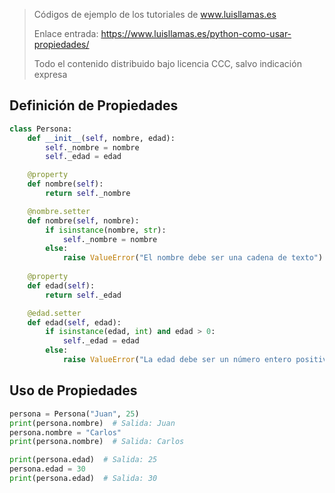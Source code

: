 > Códigos de ejemplo de los tutoriales de www.luisllamas.es
>
> Enlace entrada: https://www.luisllamas.es/python-como-usar-propiedades/
>
> Todo el contenido distribuido bajo licencia CCC, salvo indicación expresa

## Definición de Propiedades
```python
class Persona:
    def __init__(self, nombre, edad):
        self._nombre = nombre
        self._edad = edad

    @property
    def nombre(self):
        return self._nombre

    @nombre.setter
    def nombre(self, nombre):
        if isinstance(nombre, str):
            self._nombre = nombre
        else:
            raise ValueError("El nombre debe ser una cadena de texto")
    
    @property
    def edad(self):
        return self._edad

    @edad.setter
    def edad(self, edad):
        if isinstance(edad, int) and edad > 0:
            self._edad = edad
        else:
            raise ValueError("La edad debe ser un número entero positivo")
```


## Uso de Propiedades
```python
persona = Persona("Juan", 25)
print(persona.nombre)  # Salida: Juan
persona.nombre = "Carlos"
print(persona.nombre)  # Salida: Carlos

print(persona.edad)  # Salida: 25
persona.edad = 30
print(persona.edad)  # Salida: 30
```


